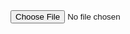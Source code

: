 <!DOCTYPE html>
<html>
    <head>
	<style>
      #map {
        height: 800px;
        width: 100%;
       }
    </style>
    <script type="text/javascript">

 //the file text data
 var text;
 var i;
 var num;  //number of rows inthe textfile
 var len;  //length of the textfile
 var csvdat;
 var x;
 var y;
 var point;
 var path
 var linedat;
 var map;
 var lines;
 var centerpoint;
 var markerpoint;
 var startpoint;
 function initMap()
	 {
	 
		centerpoint =new google.maps.LatLng(25.240041,55.36606)
	    var zm=16;
		map = new google.maps.Map(document.getElementById('map'), {
		
          zoom: zm,
          center: centerpoint,
		  
        });
		
		lines = new google.maps.Polyline({
				
				//geodesic: true,
				strokeColor: '#FF0000',
				strokeOpacity: 1.0,
				strokeWeight: 2
				});
			lines.setMap(map);
			
		var marker1 = new google.maps.Marker({
          position: markerpoint,
          map: map
        });
     }	  
 
 //start reading the textfile
 var openFile = function(event)
     {
        var input = event.target;

        var reader = new FileReader();
        reader.onload = function()
		 {
          text = reader.result;
		  text = text.replace(/\r/g, '');
		  linedat = text.split(/\n/g);
		  linedat = linedat.filter(Boolean);
		  //document.write(linedat);
		  //document.write("<br>");
		  len = linedat.length;  
		  
		  csvdat = linedat[0].split(",");
		  x = parseFloat(csvdat[3]);
		  y = parseFloat(csvdat[4]);
		  
		  
		  startpoint = new google.maps.LatLng(x,y);
		 
		  
		  for(i=0;i<len;i++)
			{
					
			csvdat = linedat[i].split(",");
			
			x = parseFloat(csvdat[3]);
			
			y = parseFloat(csvdat[4]);
			
			if ((!isNaN(csvdat[3]))&&(!isNaN(csvdat[4]))) {
			//document.write(csvdat[3]);
			//document.write(csvdat[4]);
			point=new google.maps.LatLng(x,y);
			//document.write(point);
			path = lines.getPath();
			path.push(point);
			//document.write(path);
			}	
		    
		   }
		   markerpoint = new google.maps.LatLng(x,y);
		   
		   //centerpoint = new google.maps.LatLng(x,y);
		   //map.panTo(centerpoint);
		   
		   var marker1 = new google.maps.Marker({
		   position: markerpoint,
		   map: map
		   });
		   
		   var bound = new google.maps.LatLngBounds(markerpoint,startpoint);
		   map.fitBounds(bound);
		  
		   };
		   		
				
		 //for printing the outpu
		 reader.readAsText(input.files[0]);
	  };	 
  </script>
 </head>
   <body>
    <input type='file' accept='text/plain' onchange='openFile(event)'><br>
	 <div id="map"></div>
	 <script async defer
    src="https://maps.googleapis.com/maps/api/js?key=AIzaSyA1VMJrkw2K8qgbPXQGheDYn9C80aLMMUQ&callback=initMap">
    </script>
   </body>
   </html>










